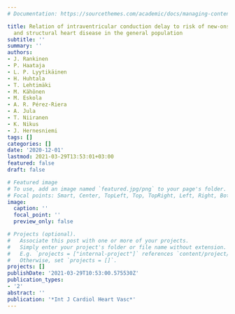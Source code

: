 ```yaml
---
# Documentation: https://sourcethemes.com/academic/docs/managing-content/

title: Relation of intraventricular conduction delay to risk of new-onset heart failure
  and structural heart disease in the general population
subtitle: ''
summary: ''
authors:
- J. Rankinen
- P. Haataja
- L. P. Lyytikäinen
- H. Huhtala
- T. Lehtimäki
- M. Kähönen
- M. Eskola
- A. R. Pérez-Riera
- A. Jula
- T. Niiranen
- K. Nikus
- J. Hernesniemi
tags: []
categories: []
date: '2020-12-01'
lastmod: 2021-03-29T13:53:01+03:00
featured: false
draft: false

# Featured image
# To use, add an image named `featured.jpg/png` to your page's folder.
# Focal points: Smart, Center, TopLeft, Top, TopRight, Left, Right, BottomLeft, Bottom, BottomRight.
image:
  caption: ''
  focal_point: ''
  preview_only: false

# Projects (optional).
#   Associate this post with one or more of your projects.
#   Simply enter your project's folder or file name without extension.
#   E.g. `projects = ["internal-project"]` references `content/project/deep-learning/index.md`.
#   Otherwise, set `projects = []`.
projects: []
publishDate: '2021-03-29T10:53:00.575530Z'
publication_types:
- '2'
abstract: ''
publication: '*Int J Cardiol Heart Vasc*'
---
```

